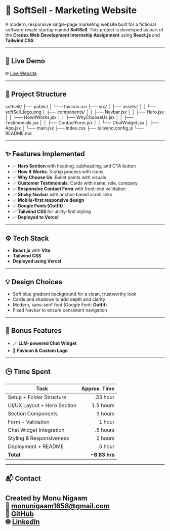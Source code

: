 # 🧾 SoftSell - Marketing Website

A modern, responsive single-page marketing website built for a fictional software resale startup named **SoftSell**. This project is developed as part of the **Credex Web Development Internship Assignment** using **React.js** and **Tailwind CSS**.

---

## 🚀 Live Demo

🌐 [Live Website](https://soft-sell-jade.vercel.app/)

---

## 📁 Project Structure

softsell/
├── public/
│ └── favicon.ico
├── src/
│ ├── assets/
│ │ └── softSell_logo.png
│ ├── components/
│ │ ├── Navbar.jsx
│ │ ├── Hero.jsx
│ │ ├── HowItWorks.jsx
│ │ ├── WhyChooseUs.jsx
│ │ ├── Testimonials.jsx
│ │ ├── ContactForm.jsx
│ │ └── ChatWidget.jsx
│ ├── App.jsx
│ └── main.jsx
├── index.css
├── tailwind.config.js
└── README.md

---

## ✨ Features Implemented

- ✅ **Hero Section** with heading, subheading, and CTA button
- ✅ **How It Works**: 3-step process with icons
- ✅ **Why Choose Us**: Bullet points with visuals
- ✅ **Customer Testimonials**: Cards with name, role, company
- ✅ **Responsive Contact Form** with front-end validation
- ✅ **Sticky Navbar** with anchor-based scroll links
- ✅ **Mobile-first responsive design**
- ✅ **Google Fonts (Outfit)**
- ✅ **Tailwind CSS** for utility-first styling
- ✅ **Deployed to Vercel**

---

## ⚙️ Tech Stack

- **React.js** with **Vite**
- **Tailwind CSS**
- **Deployed using Vercel**

---

## 💡 Design Choices

- Soft blue gradient background for a clean, trustworthy look
- Cards and shadows to add depth and clarity
- Modern, sans-serif font (Google Font: **Outfit**)
- Fixed Navbar to ensure consistent navigation

---

## 🧠 Bonus Features

- 🪄 **LLM-powered Chat Widget**
- 🎨 **Favicon & Custom Logo** 

---

## 🕒 Time Spent

| Task                            | Approx. Time |
|------------------------------- |-------------:|
| Setup + Folder Structure        | .33 hour       |
| UI/UX Layout + Hero Section     | 1.5 hours    |
| Section Components              | 3 hours      |
| Form + Validation               | 1 hour       |
| Chat Widget Integration         | .5 hours      |
| Styling & Responsiveness        | 2 hours      |
| Deployment + README             | .5 hour       |
| **Total**                       | **~8.83 hrs**|

---

## 📬 Contact

Created by **Monu Nigaam**  
📧 monunigaam1658@gmail.com  
🔗 [GitHub](https://github.com/nigaamMonu)  
🌐 [LinkedIn](https://www.linkedin.com/in/adityaadhana-2b0aa4357/) 
---


